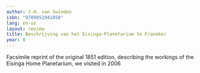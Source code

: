 ```yaml
---
author: J.H. van Swinden
isbn: "9789051941050"
lang: en-us
layout: review
title: Beschrijving van het Eisinga-Planetarium te Franeker
year: 0
---
```


Facsimile reprint of the original 1851 edition, describing the workings of the Eisinga Home Planetarium, we visited in 2006
